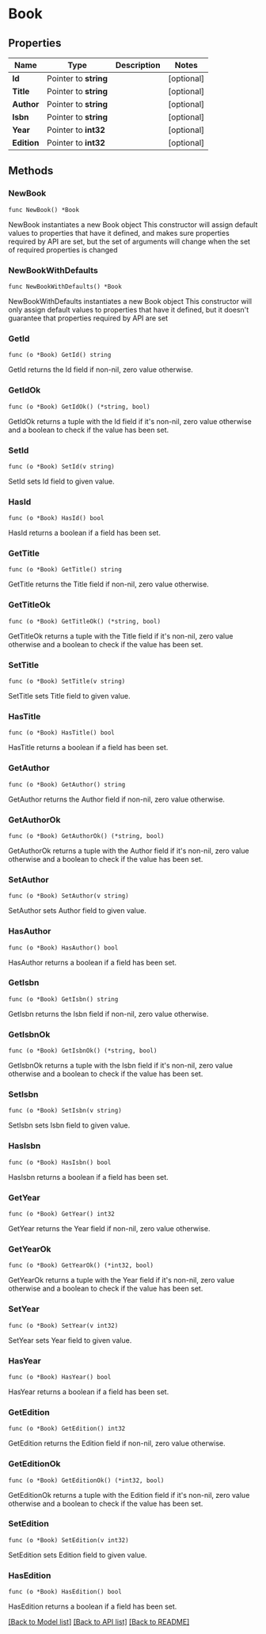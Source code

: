 # Book

## Properties

Name | Type | Description | Notes
------------ | ------------- | ------------- | -------------
**Id** | Pointer to **string** |  | [optional] 
**Title** | Pointer to **string** |  | [optional] 
**Author** | Pointer to **string** |  | [optional] 
**Isbn** | Pointer to **string** |  | [optional] 
**Year** | Pointer to **int32** |  | [optional] 
**Edition** | Pointer to **int32** |  | [optional] 

## Methods

### NewBook

`func NewBook() *Book`

NewBook instantiates a new Book object
This constructor will assign default values to properties that have it defined,
and makes sure properties required by API are set, but the set of arguments
will change when the set of required properties is changed

### NewBookWithDefaults

`func NewBookWithDefaults() *Book`

NewBookWithDefaults instantiates a new Book object
This constructor will only assign default values to properties that have it defined,
but it doesn't guarantee that properties required by API are set

### GetId

`func (o *Book) GetId() string`

GetId returns the Id field if non-nil, zero value otherwise.

### GetIdOk

`func (o *Book) GetIdOk() (*string, bool)`

GetIdOk returns a tuple with the Id field if it's non-nil, zero value otherwise
and a boolean to check if the value has been set.

### SetId

`func (o *Book) SetId(v string)`

SetId sets Id field to given value.

### HasId

`func (o *Book) HasId() bool`

HasId returns a boolean if a field has been set.

### GetTitle

`func (o *Book) GetTitle() string`

GetTitle returns the Title field if non-nil, zero value otherwise.

### GetTitleOk

`func (o *Book) GetTitleOk() (*string, bool)`

GetTitleOk returns a tuple with the Title field if it's non-nil, zero value otherwise
and a boolean to check if the value has been set.

### SetTitle

`func (o *Book) SetTitle(v string)`

SetTitle sets Title field to given value.

### HasTitle

`func (o *Book) HasTitle() bool`

HasTitle returns a boolean if a field has been set.

### GetAuthor

`func (o *Book) GetAuthor() string`

GetAuthor returns the Author field if non-nil, zero value otherwise.

### GetAuthorOk

`func (o *Book) GetAuthorOk() (*string, bool)`

GetAuthorOk returns a tuple with the Author field if it's non-nil, zero value otherwise
and a boolean to check if the value has been set.

### SetAuthor

`func (o *Book) SetAuthor(v string)`

SetAuthor sets Author field to given value.

### HasAuthor

`func (o *Book) HasAuthor() bool`

HasAuthor returns a boolean if a field has been set.

### GetIsbn

`func (o *Book) GetIsbn() string`

GetIsbn returns the Isbn field if non-nil, zero value otherwise.

### GetIsbnOk

`func (o *Book) GetIsbnOk() (*string, bool)`

GetIsbnOk returns a tuple with the Isbn field if it's non-nil, zero value otherwise
and a boolean to check if the value has been set.

### SetIsbn

`func (o *Book) SetIsbn(v string)`

SetIsbn sets Isbn field to given value.

### HasIsbn

`func (o *Book) HasIsbn() bool`

HasIsbn returns a boolean if a field has been set.

### GetYear

`func (o *Book) GetYear() int32`

GetYear returns the Year field if non-nil, zero value otherwise.

### GetYearOk

`func (o *Book) GetYearOk() (*int32, bool)`

GetYearOk returns a tuple with the Year field if it's non-nil, zero value otherwise
and a boolean to check if the value has been set.

### SetYear

`func (o *Book) SetYear(v int32)`

SetYear sets Year field to given value.

### HasYear

`func (o *Book) HasYear() bool`

HasYear returns a boolean if a field has been set.

### GetEdition

`func (o *Book) GetEdition() int32`

GetEdition returns the Edition field if non-nil, zero value otherwise.

### GetEditionOk

`func (o *Book) GetEditionOk() (*int32, bool)`

GetEditionOk returns a tuple with the Edition field if it's non-nil, zero value otherwise
and a boolean to check if the value has been set.

### SetEdition

`func (o *Book) SetEdition(v int32)`

SetEdition sets Edition field to given value.

### HasEdition

`func (o *Book) HasEdition() bool`

HasEdition returns a boolean if a field has been set.


[[Back to Model list]](../README.md#documentation-for-models) [[Back to API list]](../README.md#documentation-for-api-endpoints) [[Back to README]](../README.md)


